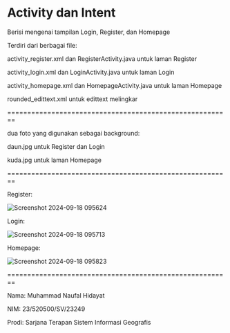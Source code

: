 # Activity dan Intent
Berisi mengenai tampilan Login, Register, dan Homepage

Terdiri dari berbagai file:

activity_register.xml dan RegisterActivity.java untuk laman Register

activity_login.xml dan LoginActivity.java untuk laman Login

activity_homepage.xml dan HomepageActivity.java untuk laman Homepage

rounded_edittext.xml untuk edittext melingkar

========================================================

dua foto yang digunakan sebagai background:

daun.jpg untuk Register dan Login

kuda.jpg untuk laman Homepage

========================================================

Register:

![Screenshot 2024-09-18 095624](https://github.com/user-attachments/assets/1bb2279d-e8e3-4cd3-bfc8-f7cdefb1b73c)

Login:

![Screenshot 2024-09-18 095713](https://github.com/user-attachments/assets/703ed6d1-f431-4426-b175-b7c9f04ffa00)

Homepage:

![Screenshot 2024-09-18 095823](https://github.com/user-attachments/assets/de09195e-3ec0-4cb9-875f-db2f46798533)

========================================================

Nama: Muhammad Naufal Hidayat

NIM: 23/520500/SV/23249

Prodi: Sarjana Terapan Sistem Informasi Geografis
